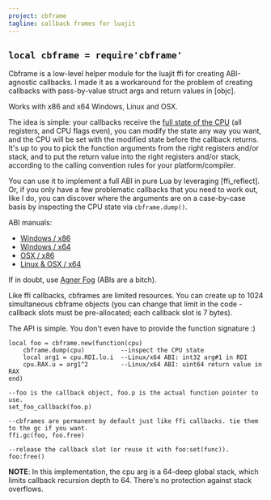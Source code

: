 ```yaml
---
project: cbframe
tagline: callback frames for luajit
---
```


## `local cbframe = require'cbframe'`

Cbframe is a low-level helper module for the luajit ffi for creating ABI-agnostic callbacks.
I made it as a workaround for the problem of creating callbacks with pass-by-value struct
args and return values in [objc].

Works with x86 and x64 Windows, Linux and OSX.

The idea is simple: your callbacks receive the [full state of the CPU] (all registers, and CPU flags even),
you can modify the state any way you want, and the CPU will be set with the modified state before the
callback returns. It's up to you to pick the function arguments from the right registers and/or stack,
and to put the return value into the right registers and/or stack, according to the calling convention
rules for your platform/compiler.

[full state of the CPU]: https://github.com/luapower/cbframe/blob/master/cbframe_x86_h.lua

You can use it to implement a full ABI in pure Lua by leveraging [ffi_reflect].
Or, if you only have a few problematic callbacks that you need to work out, like I do, you can
discover where the arguments are on a case-by-case basis by inspecting the CPU state via
`cbframe.dump()`.

ABI manuals:

  * [Windows / x86](http://msdn.microsoft.com/en-us/library/k2b2ssfy.aspx)
  * [Windows / x64](http://msdn.microsoft.com/en-us/library/7kcdt6fy.aspx)
  * [OSX / x86](https://developer.apple.com/library/mac/documentation/DeveloperTools/Conceptual/LowLevelABI/130-IA-32_Function_Calling_Conventions/IA32.html)
  * [Linux & OSX / x64](http://www.x86-64.org/documentation/abi.pdf)

If in doubt, use [Agner Fog](http://www.agner.org/optimize/calling_conventions.pdf) (ABIs are a bitch).

Like ffi callbacks, cbframes are limited resources. You can create up to 1024
simultaneous cbframe objects (you can change that limit in the code - callback slots must be pre-allocated;
each callback slot is 7 bytes).

The API is simple. You don't even have to provide the function signature :)

~~~{.lua}
local foo = cbframe.new(function(cpu)
	cbframe.dump(cpu)          --inspect the CPU state
	local arg1 = cpu.RDI.lo.i  --Linux/x64 ABI: int32 arg#1 in RDI
	cpu.RAX.u = arg1^2         --Linux/x64 ABI: uint64 return value in RAX
end)

--foo is the callback object, foo.p is the actual function pointer to use.
set_foo_callback(foo.p)

--cbframes are permanent by default just like ffi callbacks. tie them to the gc if you want.
ffi.gc(foo, foo.free)

--release the callback slot (or reuse it with foo:set(func)).
foo:free()
~~~

**NOTE**: In this implementation, the cpu arg is a 64-deep global stack,
which limits callback recursion depth to 64. There's no protection against
stack overflows.
